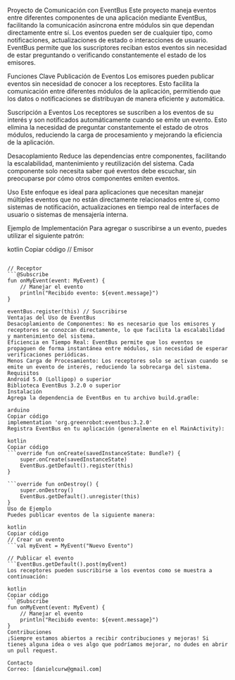 Proyecto de Comunicación con EventBus
Este proyecto maneja eventos entre diferentes componentes de una aplicación mediante EventBus, facilitando la comunicación asíncrona entre módulos sin que dependan directamente entre sí. Los eventos pueden ser de cualquier tipo, como notificaciones, actualizaciones de estado o interacciones de usuario. EventBus permite que los suscriptores reciban estos eventos sin necesidad de estar preguntando o verificando constantemente el estado de los emisores.

Funciones Clave
Publicación de Eventos
Los emisores pueden publicar eventos sin necesidad de conocer a los receptores. Esto facilita la comunicación entre diferentes módulos de la aplicación, permitiendo que los datos o notificaciones se distribuyan de manera eficiente y automática.

Suscripción a Eventos
Los receptores se suscriben a los eventos de su interés y son notificados automáticamente cuando se emite un evento. Esto elimina la necesidad de preguntar constantemente el estado de otros módulos, reduciendo la carga de procesamiento y mejorando la eficiencia de la aplicación.

Desacoplamiento
Reduce las dependencias entre componentes, facilitando la escalabilidad, mantenimiento y reutilización del sistema. Cada componente solo necesita saber qué eventos debe escuchar, sin preocuparse por cómo otros componentes emiten eventos.

Uso
Este enfoque es ideal para aplicaciones que necesitan manejar múltiples eventos que no están directamente relacionados entre sí, como sistemas de notificación, actualizaciones en tiempo real de interfaces de usuario o sistemas de mensajería interna.

Ejemplo de Implementación
Para agregar o suscribirse a un evento, puedes utilizar el siguiente patrón:

kotlin
Copiar código
// Emisor
```eventBus.post(MyEvent("Nuevo Evento"))

// Receptor
```@Subscribe
fun onMyEvent(event: MyEvent) {
    // Manejar el evento
    println("Recibido evento: ${event.message}")
}

eventBus.register(this) // Suscribirse
Ventajas del Uso de EventBus
Desacoplamiento de Componentes: No es necesario que los emisores y receptores se conozcan directamente, lo que facilita la escalabilidad y mantenimiento del sistema.
Eficiencia en Tiempo Real: EventBus permite que los eventos se propaguen de forma instantánea entre módulos, sin necesidad de esperar verificaciones periódicas.
Menos Carga de Procesamiento: Los receptores solo se activan cuando se emite un evento de interés, reduciendo la sobrecarga del sistema.
Requisitos
Android 5.0 (Lollipop) o superior
Biblioteca EventBus 3.2.0 o superior
Instalación
Agrega la dependencia de EventBus en tu archivo build.gradle:

arduino
Copiar código
implementation 'org.greenrobot:eventbus:3.2.0'
Registra EventBus en tu aplicación (generalmente en el MainActivity):

kotlin
Copiar código
```override fun onCreate(savedInstanceState: Bundle?) {
    super.onCreate(savedInstanceState)
    EventBus.getDefault().register(this)
}

```override fun onDestroy() {
    super.onDestroy()
    EventBus.getDefault().unregister(this)
}
Uso de Ejemplo
Puedes publicar eventos de la siguiente manera:

kotlin
Copiar código
// Crear un evento
```val myEvent = MyEvent("Nuevo Evento")

// Publicar el evento
```EventBus.getDefault().post(myEvent)
Los receptores pueden suscribirse a los eventos como se muestra a continuación:

kotlin
Copiar código
```@Subscribe
fun onMyEvent(event: MyEvent) {
    // Manejar el evento
    println("Recibido evento: ${event.message}")
}
Contribuciones
¡Siempre estamos abiertos a recibir contribuciones y mejoras! Si tienes alguna idea o ves algo que podríamos mejorar, no dudes en abrir un pull request.

Contacto
Correo: [danielcurw@gmail.com]
